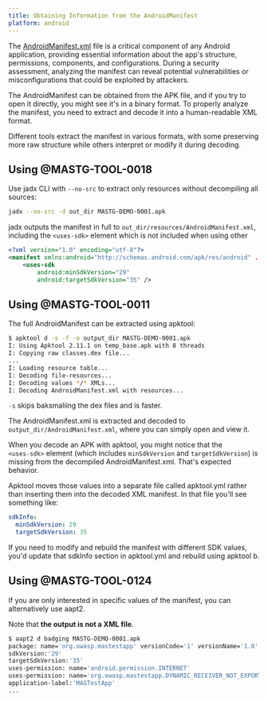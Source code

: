 ```yaml
--- 
title: Obtaining Information from the AndroidManifest
platform: android 
---
```


The [AndroidManifest.xml](../../Document/0x05a-Platform-Overview.md) file is a critical component of any Android application, providing essential information about the app's structure, permissions, components, and configurations. During a security assessment, analyzing the manifest can reveal potential vulnerabilities or misconfigurations that could be exploited by attackers.

The AndroidManifest can be obtained from the APK file, and if you try to open it directly, you might see it's in a binary format. To properly analyze the manifest, you need to extract and decode it into a human-readable XML format.

Different tools extract the manifest in various formats, with some preserving more raw structure while others interpret or modify it during decoding.

## Using @MASTG-TOOL-0018

Use jadx CLI with `--no-src` to extract only resources without decompiling all sources:

```sh
jadx --no-src -d out_dir MASTG-DEMO-0001.apk
```

jadx outputs the manifest in full to `out_dir/resources/AndroidManifest.xml`, including the `<uses-sdk>` element which is not included when using other

```xml
<?xml version="1.0" encoding="utf-8"?>
<manifest xmlns:android="http://schemas.android.com/apk/res/android" ...>
    <uses-sdk
        android:minSdkVersion="29"
        android:targetSdkVersion="35" />
```

## Using @MASTG-TOOL-0011

The full AndroidManifest can be extracted using apktool:

```sh
$ apktool d -s -f -o output_dir MASTG-DEMO-0001.apk
I: Using Apktool 2.11.1 on temp_base.apk with 8 threads
I: Copying raw classes.dex file...
...
I: Loading resource table...
I: Decoding file-resources...
I: Decoding values */* XMLs...
I: Decoding AndroidManifest.xml with resources...
```

`-s` skips baksmaliing the dex files and is faster.

The AndroidManifest.xml is extracted and decoded to `output_dir/AndroidManifest.xml`, where you can simply open and view it.

When you decode an APK with apktool, you might notice that the `<uses‑sdk>` element (which includes `minSdkVersion` and `targetSdkVersion`) is missing from the decompiled AndroidManifest.xml. That's expected behavior.

Apktool moves those values into a separate file called apktool.yml rather than inserting them into the decoded XML manifest. In that file you'll see something like:

```yml
sdkInfo:
  minSdkVersion: 29
  targetSdkVersion: 35
```

If you need to modify and rebuild the manifest with different SDK values, you'd update that sdkInfo section in apktool.yml and rebuild using apktool b.

## Using @MASTG-TOOL-0124

If you are only interested in specific values of the manifest, you can alternatively use aapt2.

Note that **the output is not a XML file**.

```bash
$ aapt2 d badging MASTG-DEMO-0001.apk
package: name='org.owasp.mastestapp' versionCode='1' versionName='1.0' platformBuildVersionName='15' platformBuildVersionCode='35' compileSdkVersion='35' compileSdkVersionCodename='15'
sdkVersion:'29'
targetSdkVersion:'35'
uses-permission: name='android.permission.INTERNET'
uses-permission: name='org.owasp.mastestapp.DYNAMIC_RECEIVER_NOT_EXPORTED_PERMISSION'
application-label:'MASTestApp'
...
```
